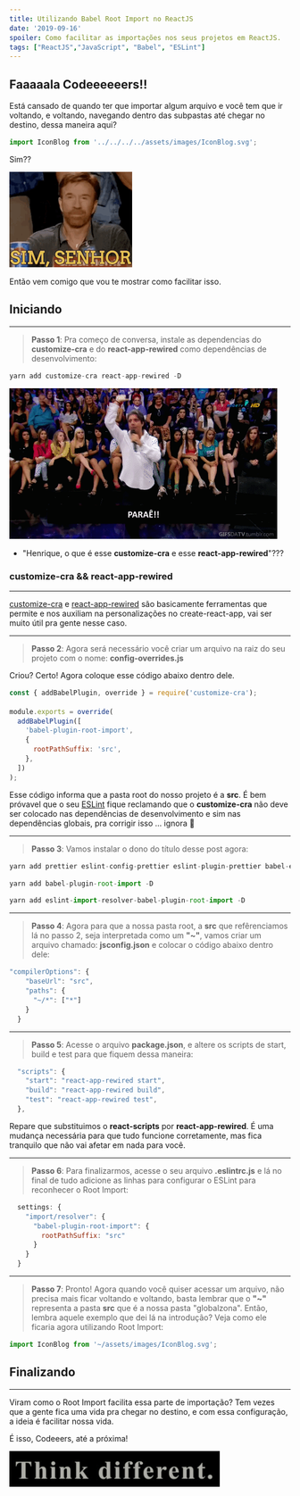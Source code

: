 ```yaml
---
title: Utilizando Babel Root Import no ReactJS
date: '2019-09-16'
spoiler: Como facilitar as importações nos seus projetos em ReactJS.
tags: ["ReactJS","JavaScript", "Babel", "ESLint"]
---
```


## Faaaaala Codeeeeeers!!

Está cansado de quando ter que importar algum arquivo e você tem que ir voltando, e voltando, navegando dentro das subpastas até chegar no destino, dessa maneira aqui?

```js
import IconBlog from '../../../../assets/images/IconBlog.svg';
```

Sim??

![sim](./sim.gif)

Então vem comigo que vou te mostrar como facilitar isso.

## Iniciando
---

> **Passo 1**: Pra começo de conversa, instale as dependencias do **customize-cra** e do **react-app-rewired** como dependências de desenvolvimento:

```jsx
yarn add customize-cra react-app-rewired -D
```
![perae](./parae.gif)

- "Henrique, o que é esse **customize-cra** e esse **react-app-rewired**"???


### **customize-cra && react-app-rewired** 
---

[customize-cra](https://github.com/arackaf/customize-cra) e [react-app-rewired](https://github.com/timarney/react-app-rewired) são basicamente ferramentas que permite e nos auxiliam na personalizações no create-react-app, vai ser muito útil pra gente nesse caso.

---

> **Passo 2**: Agora será necessário você criar um arquivo na raiz do seu projeto com o nome: **config-overrides.js**

Criou? Certo! Agora coloque esse código abaixo dentro dele.

```jsx
const { addBabelPlugin, override } = require('customize-cra');

module.exports = override(
  addBabelPlugin([
    'babel-plugin-root-import',
    {
      rootPathSuffix: 'src',
    },
  ])
);
```

Esse código informa que a pasta root do nosso projeto é a **src**. É bem próvavel que o seu [ESLint](https://henriquetavares.com/pt-br/setting-eslint-on-reactjs-and-react-native) fique reclamando que o **customize-cra** não deve ser colocado nas dependências de desenvolvimento e sim nas dependências globais, pra corrigir isso ... ignora 🤷‍

---

> **Passo 3**: Vamos instalar o dono do título desse post agora:

```jsx
yarn add prettier eslint-config-prettier eslint-plugin-prettier babel-eslint -D
```

```jsx
yarn add babel-plugin-root-import -D
```

```jsx
yarn add eslint-import-resolver-babel-plugin-root-import -D
```

---
> **Passo 4**: Agora para que a nossa pasta root, a **src** que refêrenciamos lá no passo 2, seja interpretada como um **"~"**, vamos criar um arquivo chamado: **jsconfig.json** e colocar o código abaixo dentro dele:

```jsx
"compilerOptions": {
    "baseUrl": "src",
    "paths": {
      "~/*": ["*"]
    }
  }
```

---

> **Passo 5**: Acesse o arquivo **package.json**, e altere os scripts de start, build e test para que fiquem dessa maneira:

```js
  "scripts": {
    "start": "react-app-rewired start",
    "build": "react-app-rewired build",
    "test": "react-app-rewired test",
  },
```

Repare que substituimos o **react-scripts** por **react-app-rewired**. É uma mudança necessária para que tudo funcione corretamente, mas fica tranquilo que não vai afetar em nada para você.

---

> **Passo 6**: Para finalizarmos, acesse o seu arquivo **.eslintrc.js** e lá no final de tudo adicione as linhas para configurar o ESLint para reconhecer o Root Import:
```js
  settings: {
    "import/resolver": {
      "babel-plugin-root-import": {
        rootPathSuffix: "src"
      }
    }
  }
```

---

> **Passo 7**: Pronto! Agora quando você quiser acessar um arquivo, não precisa mais ficar voltando e voltando, basta lembrar que o **"~"** representa a pasta **src** que é a nossa pasta "globalzona". Então, lembra aquele exemplo que dei lá na introdução? Veja como ele ficaria agora utilizando Root Import:

```js
import IconBlog from '~/assets/images/IconBlog.svg';
```

## Finalizando
---
Viram como o Root Import facilita essa parte de importação? Tem vezes que a gente fica uma vida pra chegar no destino, e com essa configuração, a ideia é facilitar nossa vida.

É isso, Codeeers, até a próxima!

![Think Different](./think.gif)